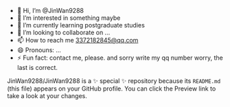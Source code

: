 - 👋 Hi, I’m @JinWan9288
- 👀 I’m interested in something maybe
- 🌱 I’m currently learning postgraduate studies
- 💞️ I’m looking to collaborate on ...
- 📫 How to reach me 3372182845@qq.com
- 😄 Pronouns: ...
- ⚡ Fun fact: contact me, please.
     and sorry write my qq number worry, the last is correct.

 
JinWan9288/JinWan9288 is a ✨ special ✨ repository because its `README.md` (this file) appears on your GitHub profile.
You can click the Preview link to take a look at your changes.
 
